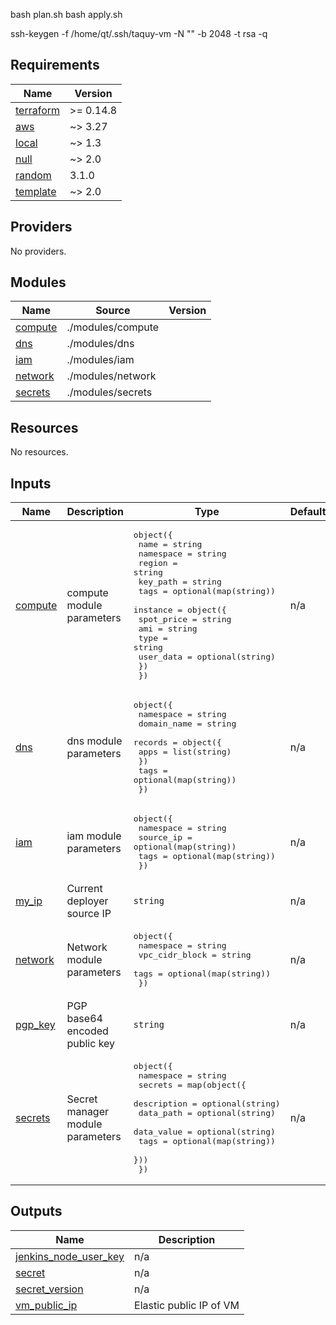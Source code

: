 bash plan.sh
bash apply.sh

ssh-keygen -f /home/qt/.ssh/taquy-vm -N "" -b 2048 -t rsa -q

<!-- BEGINNING OF PRE-COMMIT-TERRAFORM DOCS HOOK -->
## Requirements

| Name | Version |
|------|---------|
| <a name="requirement_terraform"></a> [terraform](#requirement\_terraform) | >= 0.14.8 |
| <a name="requirement_aws"></a> [aws](#requirement\_aws) | ~> 3.27 |
| <a name="requirement_local"></a> [local](#requirement\_local) | ~> 1.3 |
| <a name="requirement_null"></a> [null](#requirement\_null) | ~> 2.0 |
| <a name="requirement_random"></a> [random](#requirement\_random) | 3.1.0 |
| <a name="requirement_template"></a> [template](#requirement\_template) | ~> 2.0 |

## Providers

No providers.

## Modules

| Name | Source | Version |
|------|--------|---------|
| <a name="module_compute"></a> [compute](#module\_compute) | ./modules/compute |  |
| <a name="module_dns"></a> [dns](#module\_dns) | ./modules/dns |  |
| <a name="module_iam"></a> [iam](#module\_iam) | ./modules/iam |  |
| <a name="module_network"></a> [network](#module\_network) | ./modules/network |  |
| <a name="module_secrets"></a> [secrets](#module\_secrets) | ./modules/secrets |  |

## Resources

No resources.

## Inputs

| Name | Description | Type | Default | Required |
|------|-------------|------|---------|:--------:|
| <a name="input_compute"></a> [compute](#input\_compute) | compute module parameters | <pre>object({<br>    name      = string<br>    namespace = string<br>    region    = string<br>    key_path  = string<br>    tags      = optional(map(string))<br>    instance = object({<br>      spot_price = string<br>      ami        = string<br>      type       = string<br>      user_data  = optional(string)<br>    })<br>  })</pre> | n/a | yes |
| <a name="input_dns"></a> [dns](#input\_dns) | dns module parameters | <pre>object({<br>    namespace   = string<br>    domain_name = string<br>    records = object({<br>      apps = list(string)<br>    })<br>    tags = optional(map(string))<br>  })</pre> | n/a | yes |
| <a name="input_iam"></a> [iam](#input\_iam) | iam module parameters | <pre>object({<br>    namespace = string<br>    source_ip = optional(map(string))<br>    tags      = optional(map(string))<br>  })</pre> | n/a | yes |
| <a name="input_my_ip"></a> [my\_ip](#input\_my\_ip) | Current deployer source IP | `string` | n/a | yes |
| <a name="input_network"></a> [network](#input\_network) | Network module parameters | <pre>object({<br>    namespace      = string<br>    vpc_cidr_block = string<br>    tags           = optional(map(string))<br>  })</pre> | n/a | yes |
| <a name="input_pgp_key"></a> [pgp\_key](#input\_pgp\_key) | PGP base64 encoded public key | `string` | n/a | yes |
| <a name="input_secrets"></a> [secrets](#input\_secrets) | Secret manager module parameters | <pre>object({<br>    namespace = string<br>    secrets = map(object({<br>      description = optional(string)<br>      data_path   = optional(string)<br>      data_value  = optional(string)<br>      tags        = optional(map(string))<br>    }))<br>  })</pre> | n/a | yes |

## Outputs

| Name | Description |
|------|-------------|
| <a name="output_jenkins_node_user_key"></a> [jenkins\_node\_user\_key](#output\_jenkins\_node\_user\_key) | n/a |
| <a name="output_secret"></a> [secret](#output\_secret) | n/a |
| <a name="output_secret_version"></a> [secret\_version](#output\_secret\_version) | n/a |
| <a name="output_vm_public_ip"></a> [vm\_public\_ip](#output\_vm\_public\_ip) | Elastic public IP of VM |
<!-- END OF PRE-COMMIT-TERRAFORM DOCS HOOK -->
